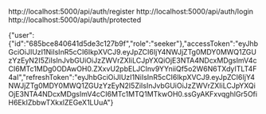 http://localhost:5000/api/auth/register
http://localhost:5000/api/auth/login
http://localhost:5000/api/auth/protected

{"user":{"id":"685bce840641d5de3c127b9f","role":"seeker"},"accessToken":"eyJhbGciOiJIUzI1NiIsInR5cCI6IkpXVCJ9.eyJpZCI6IjY4NWJjZTg0MDY0MWQ1ZGUzYzEyN2I5ZiIsInJvbGUiOiJzZWVrZXIiLCJpYXQiOjE3NTA4NDcxMDgsImV4cCI6MTc1MDg0ODAwOH0.ZXxvU2pbELJCInv9YYniiQf5o2W6N6TXdyITLT4F4aI","refreshToken":"eyJhbGciOiJIUzI1NiIsInR5cCI6IkpXVCJ9.eyJpZCI6IjY4NWJjZTg0MDY0MWQ1ZGUzYzEyN2I5ZiIsInJvbGUiOiJzZWVrZXIiLCJpYXQiOjE3NTA4NDcxMDgsImV4cCI6MTc1MTQ1MTkwOH0.ssGyAKFxvqghlGr5OfiH6EkIZbbwTXkxlZEGeX1LUuA"}
